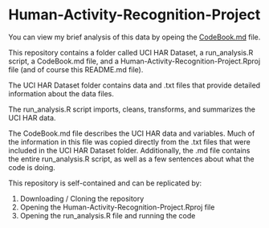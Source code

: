 # Human-Activity-Recognition-Project

You can view my brief analysis of this data by opeing the [CodeBook.md](CodeBook.md) file.

This repository contains a folder called UCI HAR Dataset, a run_analysis.R script, a CodeBook.md file, and a Human-Activity-Recognition-Project.Rproj file (and of course this README.md file). 

The UCI HAR Dataset folder contains data and .txt files that provide detailed information about the data files. 

The run_analysis.R script imports, cleans, transforms, and summarizes the UCI HAR data.

The CodeBook.md file describes the UCI HAR data and variables. Much of the information in this file was copied directly from the .txt files that were included in the UCI HAR Dataset folder. Additionally, the .md file contains the entire run_analysis.R script, as well as a few sentences about what the code is doing. 

This repository is self-contained and can be replicated by:

1. Downloading / Cloning the repository
2. Opening the Human-Activity-Recognition-Project.Rproj file
3. Opening the run_analysis.R file and running the code


